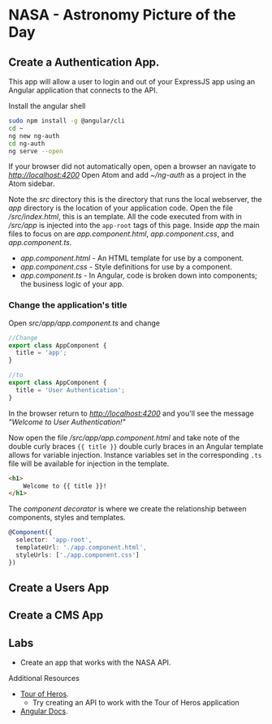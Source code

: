 # NASA - Astronomy Picture of the Day

## Create a Authentication App.

This app will allow a user to login and out of your ExpressJS app using an Angular application that connects to the API.

Install the angular shell

```sh
sudo npm install -g @angular/cli
cd ~
ng new ng-auth
cd ng-auth
ng serve --open
```

If your browser did not automatically open, open a browser an navigate to *[http://localhost:4200](http://localhost:4200)* Open Atom and add *~/ng-auth* as a project in the Atom sidebar.

Note the *src* directory this is the directory that runs the local webserver, the *app* directory is the location of your application code. Open the file */src/index.html*, this is an template. All the code executed from with in */src/app* is injected into the ```app-root``` tags of this page. Inside *app* the main files to focus on are *app.component.html*, *app.component.css*, and *app.component.ts*.

* *app.component.html* - An HTML template for use by a component.
* *app.component.css* - Style definitions for use by a component.
* *app.component.ts* - In Angular, code is broken down into components; the business logic of your app.

### Change the application's title

Open *src/app/app.component.ts* and change

```ts
//Change
export class AppComponent {
  title = 'app';
}

//to
export class AppComponent {
  title = 'User Authentication';
}
```

In the browser return to *[http://localhost:4200](http://localhost:4200)* and you'll see the message *"Welcome to User Authentication!"*

Now open the file */src/app/app.component.html* and take note of the double curly braces ```{{ title }}``` double curly braces in an Angular template allows for variable injection. Instance variables set in the corresponding ```.ts``` file will be available for injection in the template.
```html
<h1>
    Welcome to {{ title }}!
</h1>

```
The _component decorator_ is where we create the relationship between components, styles and templates.
```ts
@Component({
  selector: 'app-root',
  templateUrl: './app.component.html',
  styleUrls: ['./app.component.css']
})
```

## Create a Users App

## Create a CMS App

## Labs

* Create an app that works with the NASA API.

Additional Resources

* [Tour of Heros](https://angular.io/docs/ts/latest/tutorial/).
    * Try creating an API to work with the Tour of Heros application
* [Angular Docs](https://angular.io/docs).
